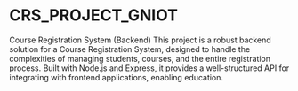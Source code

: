# CRS_PROJECT_GNIOT
Course Registration System (Backend) This project is a robust backend solution for a Course Registration System, designed to handle the complexities of managing students, courses, and the entire registration process. Built with Node.js and Express, it provides a well-structured API for integrating with frontend applications, enabling education.
